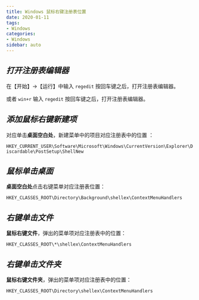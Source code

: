 ```yaml
---
title: Windows 鼠标右键注册表位置
date: 2020-01-11
tags:
- Windows
categories:
- Windows
sidebar: auto
---
```


## ***打开注册表编辑器***

在【开始】→【运行】中输入 `regedit` 按回车键之后，打开注册表编辑器。

或者 `win+r` 输入 `regedit`  按回车键之后，打开注册表编辑器。

## ***添加鼠标右键新建项***

对应单击**桌面空白处**，新建菜单中的项目对应注册表中的位置 ：

`HKEY_CURRENT_USER\Software\Microsoft\Windows\CurrentVersion\Explorer\Discardable\PostSetup\ShellNew`

## ***鼠标单击桌面***

**桌面空白处**点击右键菜单对应注册表位置：

`HKEY_CLASSES_ROOT\Directory\Background\shellex\ContextMenuHandlers`

## ***右键单击文件***

**鼠标右键文件**，弹出的菜单项对应注册表中的位置：

`HKEY_CLASSES_ROOT\*\shellex\ContextMenuHandlers`

## ***右键单击文件夹***

**鼠标右键文件夹**，弹出的菜单项对应注册表中的位置：

`HKEY_CLASSES_ROOT\Directory\shellex\ContextMenuHandlers`



